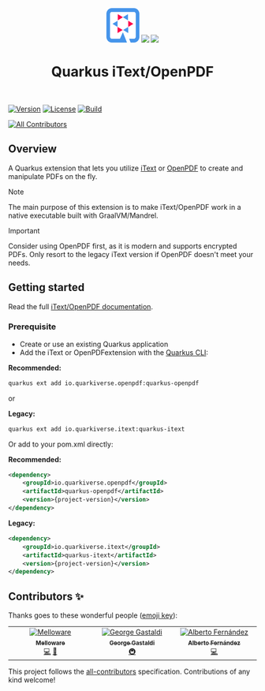 <div align="center">
    <img src="https://github.com/quarkiverse/quarkus-quinoa/blob/main/docs/modules/ROOT/assets/images/quarkus.svg" width="67" height="70" >
    <img src="https://github.com/quarkiverse/quarkus-omnifaces/blob/main/docs/modules/ROOT/assets/images/plus-sign.svg" height="70" >
    <img src="https://upload.wikimedia.org/wikipedia/commons/thumb/8/87/PDF_file_icon.svg/195px-PDF_file_icon.svg.png" height="70" />
 
# Quarkus iText/OpenPDF
</div>
<br>

[![Version](https://img.shields.io/maven-central/v/io.quarkiverse.itext/quarkus-itext?logo=apache-maven&style=flat-square)](https://search.maven.org/artifact/io.quarkiverse.itext/quarkus-itext)
[![License](https://img.shields.io/badge/License-Apache%202.0-blue.svg?style=flat-square)](https://opensource.org/licenses/Apache-2.0)
[![Build](https://github.com/quarkiverse/quarkus-itext/actions/workflows/build.yml/badge.svg)](https://github.com/quarkiverse/quarkus-itext/actions/workflows/build.yml)

<!-- ALL-CONTRIBUTORS-BADGE:START - Do not remove or modify this section -->
[![All Contributors](https://img.shields.io/badge/all_contributors-3-orange.svg?style=flat-square)](#contributors-)
<!-- ALL-CONTRIBUTORS-BADGE:END -->

## Overview

A Quarkus extension that lets you utilize [iText](https://itextpdf.com/) or [OpenPDF](https://github.com/LibrePDF/OpenPDF) to create and manipulate PDFs on the fly.

> [!NOTE]
> The main purpose of this extension is to make iText/OpenPDF work in a native executable built with GraalVM/Mandrel.

> [!IMPORTANT]
> Consider using OpenPDF first, as it is modern and supports encrypted PDFs. Only resort to the legacy iText version if OpenPDF doesn't meet your needs.

## Getting started

Read the full [iText/OpenPDF documentation](https://docs.quarkiverse.io/quarkus-itext/dev/index.html).

### Prerequisite

* Create or use an existing Quarkus application
* Add the iText or OpenPDFextension with the [Quarkus CLI](https://quarkus.io/guides/cli-tooling):

**Recommended:**
```bash
quarkus ext add io.quarkiverse.openpdf:quarkus-openpdf
```
or 

**Legacy:**
```bash
quarkus ext add io.quarkiverse.itext:quarkus-itext
```

Or add to your pom.xml directly:

**Recommended:**
```xml
<dependency>
    <groupId>io.quarkiverse.openpdf</groupId>
    <artifactId>quarkus-openpdf</artifactId>
    <version>{project-version}</version>
</dependency>
```

**Legacy:**
```xml
<dependency>
    <groupId>io.quarkiverse.itext</groupId>
    <artifactId>quarkus-itext</artifactId>
    <version>{project-version}</version>
</dependency>
```

## Contributors ✨

Thanks goes to these wonderful people ([emoji key](https://allcontributors.org/docs/en/emoji-key)):

<!-- ALL-CONTRIBUTORS-LIST:START - Do not remove or modify this section -->
<!-- prettier-ignore-start -->
<!-- markdownlint-disable -->
<table>
  <tbody>
    <tr>
      <td align="center" valign="top" width="14.28%"><a href="http://melloware.com"><img src="https://avatars.githubusercontent.com/u/4399574?v=4?s=100" width="100px;" alt="Melloware"/><br /><sub><b>Melloware</b></sub></a><br /><a href="https://github.com/quarkiverse/quarkus-itext/commits?author=melloware" title="Code">💻</a> <a href="#maintenance-melloware" title="Maintenance">🚧</a></td>
      <td align="center" valign="top" width="14.28%"><a href="http://gastaldi.wordpress.com"><img src="https://avatars.githubusercontent.com/u/54133?v=4?s=100" width="100px;" alt="George Gastaldi"/><br /><sub><b>George Gastaldi</b></sub></a><br /><a href="#infra-gastaldi" title="Infrastructure (Hosting, Build-Tools, etc)">🚇</a></td>
      <td align="center" valign="top" width="14.28%"><a href="https://github.com/albfernandez"><img src="https://avatars.githubusercontent.com/u/2701620?v=4?s=100" width="100px;" alt="Alberto Fernández"/><br /><sub><b>Alberto Fernández</b></sub></a><br /><a href="https://github.com/quarkiverse/quarkus-itext/commits?author=albfernandez" title="Code">💻</a></td>
    </tr>
  </tbody>
</table>

<!-- markdownlint-restore -->
<!-- prettier-ignore-end -->

<!-- ALL-CONTRIBUTORS-LIST:END -->

This project follows the [all-contributors](https://github.com/all-contributors/all-contributors) specification. Contributions of any kind welcome!
